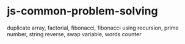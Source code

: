 # js-common-problem-solving

duplicate array,
factorial,
fibonacci,
fibonacci using recursion,
prime number,
string reverse,
swap variable,
words counter
